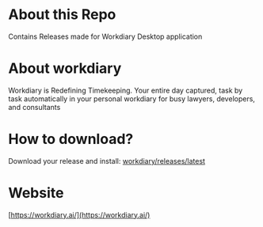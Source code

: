 # About this Repo
Contains Releases made for Workdiary Desktop application

# About workdiary
Workdiary is Redefining Timekeeping. 
Your entire day captured, task by task automatically in your personal workdiary for busy lawyers, developers, and consultants

# How to download?
Download your release and install:
[workdiary/releases/latest](https://github.com/airbillhq/workdiary/releases/latest)

# Website
[https://workdiary.ai/](https://workdiary.ai/)


